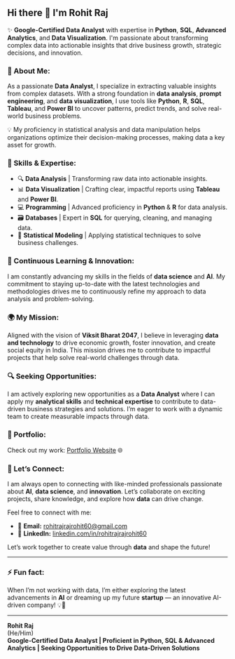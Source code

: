## Hi there 👋 I'm **Rohit Raj**  

✨ **Google-Certified Data Analyst** with expertise in **Python**, **SQL**, **Advanced Analytics**, and **Data Visualization**. I'm passionate about transforming complex data into actionable insights that drive business growth, strategic decisions, and innovation.

### 🚀 About Me:
As a passionate **Data Analyst**, I specialize in extracting valuable insights from complex datasets. With a strong foundation in **data analysis**, **prompt engineering**, and **data visualization**, I use tools like **Python**, **R**, **SQL**, **Tableau**, and **Power BI** to uncover patterns, predict trends, and solve real-world business problems.  

💡 My proficiency in statistical analysis and data manipulation helps organizations optimize their decision-making processes, making data a key asset for growth.

### 🎯 Skills & Expertise:
- 🔍 **Data Analysis** | Transforming raw data into actionable insights.
- 📊 **Data Visualization** | Crafting clear, impactful reports using **Tableau** and **Power BI**.
- 💻 **Programming** | Advanced proficiency in **Python** & **R** for data analysis.
- 🗃️ **Databases** | Expert in **SQL** for querying, cleaning, and managing data.
- 📐 **Statistical Modeling** | Applying statistical techniques to solve business challenges.

### 🌱 Continuous Learning & Innovation:
I am constantly advancing my skills in the fields of **data science** and **AI**. My commitment to staying up-to-date with the latest technologies and methodologies drives me to continuously refine my approach to data analysis and problem-solving. 

### 🌍 My Mission:
Aligned with the vision of **Viksit Bharat 2047**, I believe in leveraging **data and technology** to drive economic growth, foster innovation, and create social equity in India. This mission drives me to contribute to impactful projects that help solve real-world challenges through data.

### 🔍 Seeking Opportunities:
I am actively exploring new opportunities as a **Data Analyst** where I can apply my **analytical skills** and **technical expertise** to contribute to data-driven business strategies and solutions. I’m eager to work with a dynamic team to create measurable impacts through data.

### 💼 Portfolio:
Check out my work: [Portfolio Website](https://rohitra200.github.io/rohitraj.github.io/) 🌐

### 🤝 Let’s Connect:
I am always open to connecting with like-minded professionals passionate about **AI**, **data science**, and **innovation**. Let’s collaborate on exciting projects, share knowledge, and explore how **data** can drive change.

Feel free to connect with me:
- 📧 **Email:** [rohitrajrajrohit60@gmail.com](mailto:rohitrajrajrohit60@gmail.com)
- 🔗 **LinkedIn:** [linkedin.com/in/rohitrajrajrohit60](https://www.linkedin.com/in/rohitrajrajrohit60/)  

Let’s work together to create value through **data** and shape the future!

---

### ⚡ Fun fact:
When I’m not working with data, I’m either exploring the latest advancements in **AI** or dreaming up my future **startup** — an innovative AI-driven company! 💡🚀

---  
**Rohit Raj**  
(He/Him)  
**Google-Certified Data Analyst | Proficient in Python, SQL & Advanced Analytics | Seeking Opportunities to Drive Data-Driven Solutions**


